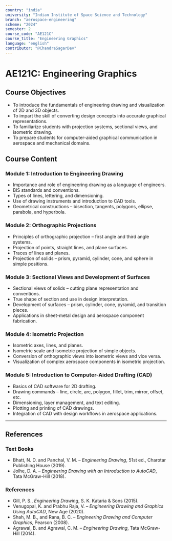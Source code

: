 ```yaml
---
country: "india"
university: "Indian Institute of Space Science and Technology"
branch: "aerospace-engineering"
scheme: "2024"
semester: 2
course_code: "AE121C"
course_title: "Engineering Graphics"
language: "english"
contributor: "@ChandraSagarDev"
---
```


# AE121C: Engineering Graphics

## Course Objectives
* To introduce the fundamentals of engineering drawing and visualization of 2D and 3D objects.  
* To impart the skill of converting design concepts into accurate graphical representations.  
* To familiarize students with projection systems, sectional views, and isometric drawing.  
* To prepare students for computer-aided graphical communication in aerospace and mechanical domains.  

## Course Content

### Module 1: Introduction to Engineering Drawing
* Importance and role of engineering drawing as a language of engineers.  
* BIS standards and conventions.  
* Types of lines, lettering, and dimensioning.  
* Use of drawing instruments and introduction to CAD tools.  
* Geometrical constructions – bisection, tangents, polygons, ellipse, parabola, and hyperbola.  

### Module 2: Orthographic Projections
* Principles of orthographic projection – first angle and third angle systems.  
* Projection of points, straight lines, and plane surfaces.  
* Traces of lines and planes.  
* Projection of solids – prism, pyramid, cylinder, cone, and sphere in simple positions.  

### Module 3: Sectional Views and Development of Surfaces
* Sectional views of solids – cutting plane representation and conventions.  
* True shape of section and use in design interpretation.  
* Development of surfaces – prism, cylinder, cone, pyramid, and transition pieces.  
* Applications in sheet-metal design and aerospace component fabrication.  

### Module 4: Isometric Projection
* Isometric axes, lines, and planes.  
* Isometric scale and isometric projection of simple objects.  
* Conversion of orthographic views into isometric views and vice versa.  
* Visualization of complex aerospace components in isometric projection.  

### Module 5: Introduction to Computer-Aided Drafting (CAD)
* Basics of CAD software for 2D drafting.  
* Drawing commands – line, circle, arc, polygon, fillet, trim, mirror, offset, etc.  
* Dimensioning, layer management, and text editing.  
* Plotting and printing of CAD drawings.  
* Integration of CAD with design workflows in aerospace applications.  

---

## References

### Text Books
* Bhatt, N. D. and Panchal, V. M. – *Engineering Drawing*, 51st ed., Charotar Publishing House (2019).  
* Jolhe, D. A. – *Engineering Drawing with an Introduction to AutoCAD*, Tata McGraw-Hill (2018).  

### References
* Gill, P. S., *Engineering Drawing*, S. K. Kataria & Sons (2015).  
* Venugopal, K. and Prabhu Raja, V. – *Engineering Drawing and Graphics Using AutoCAD*, New Age (2020).  
* Shah, M. B., and Rana, B. C. – *Engineering Drawing and Computer Graphics*, Pearson (2008).  
* Agrawal, B. and Agrawal, C. M. – *Engineering Drawing*, Tata McGraw-Hill (2014).
